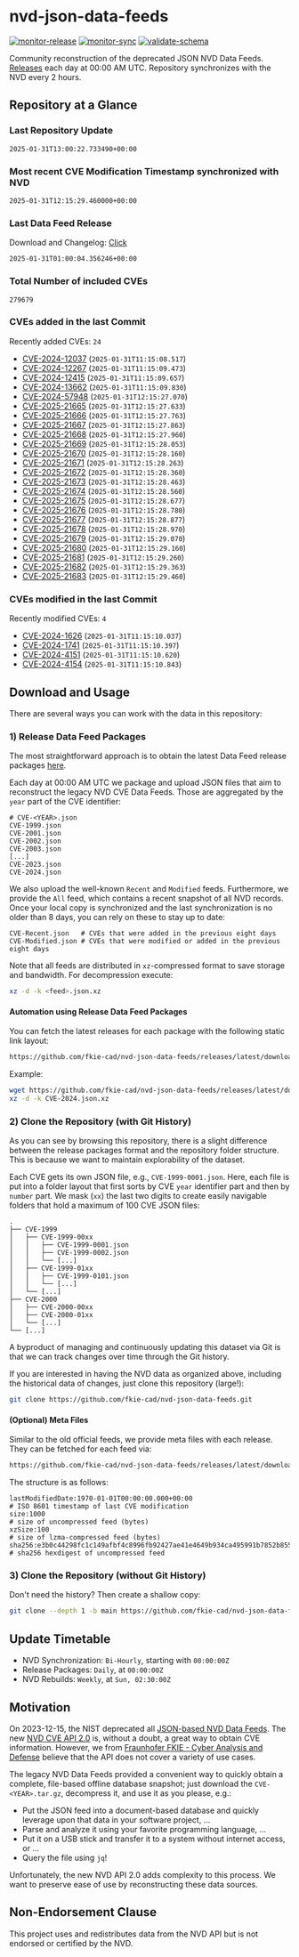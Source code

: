 # nvd-json-data-feeds

[![monitor-release](https://github.com/fkie-cad/nvd-json-data-feeds/actions/workflows/monitor_release.yml/badge.svg)](https://github.com/fkie-cad/nvd-json-data-feeds/actions/workflows/monitor_release.yml)
[![monitor-sync](https://github.com/fkie-cad/nvd-json-data-feeds/actions/workflows/monitor_sync.yml/badge.svg)](https://github.com/fkie-cad/nvd-json-data-feeds/actions/workflows/monitor_sync.yml)
[![validate-schema](https://github.com/fkie-cad/nvd-json-data-feeds/actions/workflows/validate_schema.yml/badge.svg)](https://github.com/fkie-cad/nvd-json-data-feeds/actions/workflows/validate_schema.yml)

Community reconstruction of the deprecated JSON NVD Data Feeds.
[Releases](https://github.com/fkie-cad/nvd-json-data-feeds/releases/latest) each day at 00:00 AM UTC.
Repository synchronizes with the NVD every 2 hours.

## Repository at a Glance

### Last Repository Update

```plain
2025-01-31T13:00:22.733490+00:00
```

### Most recent CVE Modification Timestamp synchronized with NVD

```plain
2025-01-31T12:15:29.460000+00:00
```

### Last Data Feed Release

Download and Changelog: [Click](https://github.com/fkie-cad/nvd-json-data-feeds/releases/latest)

```plain
2025-01-31T01:00:04.356246+00:00
```

### Total Number of included CVEs

```plain
279679
```

### CVEs added in the last Commit

Recently added CVEs: `24`

- [CVE-2024-12037](CVE-2024/CVE-2024-120xx/CVE-2024-12037.json) (`2025-01-31T11:15:08.517`)
- [CVE-2024-12267](CVE-2024/CVE-2024-122xx/CVE-2024-12267.json) (`2025-01-31T11:15:09.473`)
- [CVE-2024-12415](CVE-2024/CVE-2024-124xx/CVE-2024-12415.json) (`2025-01-31T11:15:09.657`)
- [CVE-2024-13662](CVE-2024/CVE-2024-136xx/CVE-2024-13662.json) (`2025-01-31T11:15:09.830`)
- [CVE-2024-57948](CVE-2024/CVE-2024-579xx/CVE-2024-57948.json) (`2025-01-31T12:15:27.070`)
- [CVE-2025-21665](CVE-2025/CVE-2025-216xx/CVE-2025-21665.json) (`2025-01-31T12:15:27.633`)
- [CVE-2025-21666](CVE-2025/CVE-2025-216xx/CVE-2025-21666.json) (`2025-01-31T12:15:27.763`)
- [CVE-2025-21667](CVE-2025/CVE-2025-216xx/CVE-2025-21667.json) (`2025-01-31T12:15:27.863`)
- [CVE-2025-21668](CVE-2025/CVE-2025-216xx/CVE-2025-21668.json) (`2025-01-31T12:15:27.960`)
- [CVE-2025-21669](CVE-2025/CVE-2025-216xx/CVE-2025-21669.json) (`2025-01-31T12:15:28.053`)
- [CVE-2025-21670](CVE-2025/CVE-2025-216xx/CVE-2025-21670.json) (`2025-01-31T12:15:28.160`)
- [CVE-2025-21671](CVE-2025/CVE-2025-216xx/CVE-2025-21671.json) (`2025-01-31T12:15:28.263`)
- [CVE-2025-21672](CVE-2025/CVE-2025-216xx/CVE-2025-21672.json) (`2025-01-31T12:15:28.360`)
- [CVE-2025-21673](CVE-2025/CVE-2025-216xx/CVE-2025-21673.json) (`2025-01-31T12:15:28.463`)
- [CVE-2025-21674](CVE-2025/CVE-2025-216xx/CVE-2025-21674.json) (`2025-01-31T12:15:28.560`)
- [CVE-2025-21675](CVE-2025/CVE-2025-216xx/CVE-2025-21675.json) (`2025-01-31T12:15:28.677`)
- [CVE-2025-21676](CVE-2025/CVE-2025-216xx/CVE-2025-21676.json) (`2025-01-31T12:15:28.780`)
- [CVE-2025-21677](CVE-2025/CVE-2025-216xx/CVE-2025-21677.json) (`2025-01-31T12:15:28.877`)
- [CVE-2025-21678](CVE-2025/CVE-2025-216xx/CVE-2025-21678.json) (`2025-01-31T12:15:28.970`)
- [CVE-2025-21679](CVE-2025/CVE-2025-216xx/CVE-2025-21679.json) (`2025-01-31T12:15:29.070`)
- [CVE-2025-21680](CVE-2025/CVE-2025-216xx/CVE-2025-21680.json) (`2025-01-31T12:15:29.160`)
- [CVE-2025-21681](CVE-2025/CVE-2025-216xx/CVE-2025-21681.json) (`2025-01-31T12:15:29.260`)
- [CVE-2025-21682](CVE-2025/CVE-2025-216xx/CVE-2025-21682.json) (`2025-01-31T12:15:29.363`)
- [CVE-2025-21683](CVE-2025/CVE-2025-216xx/CVE-2025-21683.json) (`2025-01-31T12:15:29.460`)


### CVEs modified in the last Commit

Recently modified CVEs: `4`

- [CVE-2024-1626](CVE-2024/CVE-2024-16xx/CVE-2024-1626.json) (`2025-01-31T11:15:10.037`)
- [CVE-2024-1741](CVE-2024/CVE-2024-17xx/CVE-2024-1741.json) (`2025-01-31T11:15:10.397`)
- [CVE-2024-4151](CVE-2024/CVE-2024-41xx/CVE-2024-4151.json) (`2025-01-31T11:15:10.620`)
- [CVE-2024-4154](CVE-2024/CVE-2024-41xx/CVE-2024-4154.json) (`2025-01-31T11:15:10.843`)


## Download and Usage

There are several ways you can work with the data in this repository:

### 1) Release Data Feed Packages

The most straightforward approach is to obtain the latest Data Feed release packages [here](https://github.com/fkie-cad/nvd-json-data-feeds/releases/latest).

Each day at 00:00 AM UTC we package and upload JSON files that aim to reconstruct the legacy NVD CVE Data Feeds.
Those are aggregated by the `year` part of the CVE identifier:

```
# CVE-<YEAR>.json
CVE-1999.json
CVE-2001.json
CVE-2002.json
CVE-2003.json
[...]
CVE-2023.json
CVE-2024.json
```

We also upload the well-known `Recent` and `Modified` feeds.
Furthermore, we provide the `All` feed, which contains a recent snapshot of all NVD records.
Once your local copy is synchronized and the last synchronization is no older than 8 days, you can rely on these to stay up to date:

```plain
CVE-Recent.json   # CVEs that were added in the previous eight days
CVE-Modified.json # CVEs that were modified or added in the previous eight days
```

Note that all feeds are distributed in `xz`-compressed format to save storage and bandwidth.
For decompression execute:

```sh
xz -d -k <feed>.json.xz
```

#### Automation using Release Data Feed Packages

You can fetch the latest releases for each package with the following static link layout:

```sh
https://github.com/fkie-cad/nvd-json-data-feeds/releases/latest/download/CVE-<YEAR>.json.xz
```

Example:

```sh
wget https://github.com/fkie-cad/nvd-json-data-feeds/releases/latest/download/CVE-2024.json.xz
xz -d -k CVE-2024.json.xz
```

### 2) Clone the Repository (with Git History)

As you can see by browsing this repository, there is a slight difference between the release packages format and the repository folder structure.
This is because we want to maintain explorability of the dataset.

Each CVE gets its own JSON file, e.g., `CVE-1999-0001.json`.
Here, each file is put into a folder layout that first sorts by CVE `year` identifier part and then by `number` part.
We mask (`xx`) the last two digits to create easily navigable folders that hold a maximum of 100 CVE JSON files:

```plain
.
├── CVE-1999
│   ├── CVE-1999-00xx
│   │   ├── CVE-1999-0001.json
│   │   ├── CVE-1999-0002.json
│   │   └── [...]
│   ├── CVE-1999-01xx
│   │   ├── CVE-1999-0101.json
│   │   └── [...]
│   └── [...]
├── CVE-2000
│   ├── CVE-2000-00xx
│   ├── CVE-2000-01xx
│   └── [...]
└── [...]
```

A byproduct of managing and continuously updating this dataset via Git is that we can track changes over time through the Git history.

If you are interested in having the NVD data as organized above, including the historical data of changes, just clone this repository (large!):

```sh
git clone https://github.com/fkie-cad/nvd-json-data-feeds.git
```

#### (Optional) Meta Files

Similar to the old official feeds, we provide meta files with each release. They can be fetched for each feed via:

```sh
https://github.com/fkie-cad/nvd-json-data-feeds/releases/latest/download/CVE-<YEAR>.meta
```

The structure is as follows:

```plain
lastModifiedDate:1970-01-01T00:00:00.000+00:00                          # ISO 8601 timestamp of last CVE modification
size:1000                                                               # size of uncompressed feed (bytes)
xzSize:100                                                              # size of lzma-compressed feed (bytes)
sha256:e3b0c44298fc1c149afbf4c8996fb92427ae41e4649b934ca495991b7852b855 # sha256 hexdigest of uncompressed feed
```

### 3) Clone the Repository (without Git History)

Don't need the history? Then create a shallow copy:

```sh
git clone --depth 1 -b main https://github.com/fkie-cad/nvd-json-data-feeds.git
```


## Update Timetable

* NVD Synchronization: `Bi-Hourly`, starting with `00:00:00Z`
* Release Packages: `Daily`, at `00:00:00Z`
* NVD Rebuilds: `Weekly`, at `Sun, 02:30:00Z`


## Motivation

On 2023-12-15, the NIST deprecated all [JSON-based NVD Data Feeds](https://nvd.nist.gov/vuln/data-feeds#divRetirementBanner-1).
The new [NVD CVE API 2.0](https://nvd.nist.gov/developers/vulnerabilities) is, without a doubt, a great way to obtain CVE information.
However, we from [Fraunhofer FKIE - Cyber Analysis and Defense](https://www.fkie.fraunhofer.de/en/departments/cad.html) believe that the API does not cover a variety of use cases.

The legacy NVD Data Feeds provided a convenient way to quickly obtain a complete, file-based offline database snapshot; just download the `CVE-<YEAR>.tar.gz`, decompress it, and use it as you please, e.g.:

- Put the JSON feed into a document-based database and quickly leverage upon that data in your software project, ...
- Parse and analyze it using your favorite programming language, ...
- Put it on a USB stick and transfer it to a system without internet access, or ...
- Query the file using `jq`!

Unfortunately, the new NVD API 2.0 adds complexity to this process.
We want to preserve ease of use by reconstructing these data sources.

## Non-Endorsement Clause

This project uses and redistributes data from the NVD API but is not endorsed or certified by the NVD.